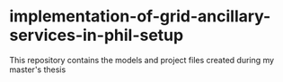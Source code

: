 # implementation-of-grid-ancillary-services-in-phil-setup
This repository contains the models and project files created during my master's thesis
